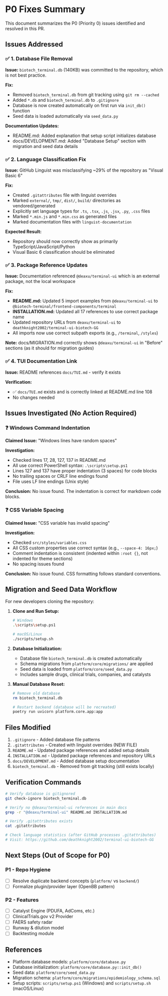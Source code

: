 # P0 Fixes Summary

This document summarizes the P0 (Priority 0) issues identified and resolved in this PR.

## Issues Addressed

### ✅ 1. Database File Removal
**Issue:** `biotech_terminal.db` (140KB) was committed to the repository, which is not best practice.

**Fix:**
- Removed `biotech_terminal.db` from git tracking using `git rm --cached`
- Added `*.db` and `biotech_terminal.db` to `.gitignore`
- Database is now created automatically on first run via `init_db()` function
- Seed data is loaded automatically via `seed_data.py`

**Documentation Updates:**
- README.md: Added explanation that setup script initializes database
- docs/DEVELOPMENT.md: Added "Database Setup" section with migration and seed data details

### ✅ 2. Language Classification Fix
**Issue:** GitHub Linguist was misclassifying ~29% of the repository as "Visual Basic 6"

**Fix:**
- Created `.gitattributes` file with linguist overrides
- Marked `external/`, `tmp/`, `dist/`, `build/` directories as vendored/generated
- Explicitly set language types for `.ts`, `.tsx`, `.js`, `.jsx`, `.py`, `.css` files
- Marked `*.min.js` and `*.min.css` as generated files
- Marked documentation files with `linguist-documentation`

**Expected Result:**
- Repository should now correctly show as primarily TypeScript/JavaScript/Python
- Visual Basic 6 classification should be eliminated

### ✅ 3. Package Reference Updates
**Issue:** Documentation referenced `@deaxu/terminal-ui` which is an external package, not the local workspace

**Fix:**
- **README.md:** Updated 5 import examples from `@deaxu/terminal-ui` to `@biotech-terminal/frontend-components/terminal`
- **INSTALLATION.md:** Updated all 17 references to use correct package name
- Updated repository URLs from `deaxu/terminal-ui` to `deathknight2002/terminal-ui-biotech-GG`
- All imports now use correct subpath exports (e.g., `/terminal`, `/styles`)

**Note:** docs/MIGRATION.md correctly shows `@deaxu/terminal-ui` in "Before" sections (as it should for migration guides)

### ✅ 4. TUI Documentation Link
**Issue:** README references `docs/TUI.md` - verify it exists

**Verification:**
- ✅ `docs/TUI.md` exists and is correctly linked at README.md line 108
- No changes needed

## Issues Investigated (No Action Required)

### ❓ Windows Command Indentation
**Claimed Issue:** "Windows lines have random spaces"

**Investigation:**
- Checked lines 17, 28, 127, 137 in README.md
- All use correct PowerShell syntax: `.\scripts\setup.ps1`
- Lines 127 and 137 have proper indentation (3 spaces) for code blocks
- No trailing spaces or CRLF line endings found
- File uses LF line endings (Unix style)

**Conclusion:** No issue found. The indentation is correct for markdown code blocks.

### ❓ CSS Variable Spacing
**Claimed Issue:** "CSS variable has invalid spacing"

**Investigation:**
- Checked `src/styles/variables.css`
- All CSS custom properties use correct syntax (e.g., `--space-4: 16px;`)
- Comment indentation is consistent (indented within `:root {}`, not indented for theme sections)
- No spacing issues found

**Conclusion:** No issue found. CSS formatting follows standard conventions.

## Migration and Seed Data Workflow

For new developers cloning the repository:

1. **Clone and Run Setup:**
   ```bash
   # Windows
   .\scripts\setup.ps1
   
   # macOS/Linux
   ./scripts/setup.sh
   ```

2. **Database Initialization:**
   - Database file `biotech_terminal.db` is created automatically
   - Schema migrations from `platform/core/migrations/` are applied
   - Seed data is loaded from `platform/core/seed_data.py`
   - Includes sample drugs, clinical trials, companies, and catalysts

3. **Manual Database Reset:**
   ```bash
   # Remove old database
   rm biotech_terminal.db
   
   # Restart backend (database will be recreated)
   poetry run uvicorn platform.core.app:app
   ```

## Files Modified

1. `.gitignore` - Added database file patterns
2. `.gitattributes` - Created with linguist overrides (NEW FILE)
3. `README.md` - Updated package references and added setup details
4. `INSTALLATION.md` - Updated package references and repository URLs
5. `docs/DEVELOPMENT.md` - Added database setup documentation
6. `biotech_terminal.db` - Removed from git tracking (still exists locally)

## Verification Commands

```bash
# Verify database is gitignored
git check-ignore biotech_terminal.db

# Verify no @deaxu/terminal-ui references in main docs
grep -r "@deaxu/terminal-ui" README.md INSTALLATION.md

# Verify .gitattributes exists
cat .gitattributes

# Check language statistics (after GitHub processes .gitattributes)
# Visit: https://github.com/deathknight2002/terminal-ui-biotech-GG
```

## Next Steps (Out of Scope for P0)

### P1 - Repo Hygiene
- [ ] Resolve duplicate backend concepts (`platform/` vs `backend/`)
- [ ] Formalize plugin/provider layer (OpenBB pattern)

### P2 - Features
- [ ] Catalyst Engine (PDUFA, AdComs, etc.)
- [ ] ClinicalTrials.gov v2 Provider
- [ ] FAERS safety radar
- [ ] Runway & dilution model
- [ ] Backtesting module

## References

- Platform database models: `platform/core/database.py`
- Database initialization: `platform/core/database.py::init_db()`
- Seed data: `platform/core/seed_data.py`
- Migration schema: `platform/core/migrations/epidemiology_schema.sql`
- Setup scripts: `scripts/setup.ps1` (Windows) and `scripts/setup.sh` (macOS/Linux)
